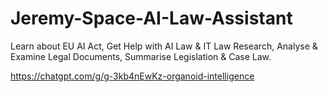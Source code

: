 # Jeremy-Space-AI-Law-Assistant
Learn about EU AI Act, Get Help with AI Law &amp; IT Law Research, Analyse &amp; Examine Legal Documents, Summarise Legislation &amp; Case Law.


https://chatgpt.com/g/g-3kb4nEwKz-organoid-intelligence

